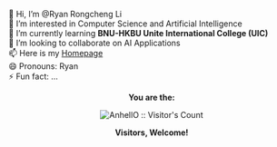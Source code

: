 👋 Hi, I’m @Ryan Rongcheng Li  
👀 I’m interested in Computer Science and Artificial Intelligence  
🌱 I’m currently learning **BNU-HKBU Unite International College (UIC)**  
💞️ I’m looking to collaborate on AI Applications  
📫 Here is my [Homepage](http://ryanhomepage.voin.ink/)  
😄 Pronouns: Ryan  
⚡ Fun fact: ...

<!---
<p align="center"><img src="https://profile-counter.glitch.me/{Ryan}/count.svg" alt="AnhellO :: Visitor's Count" /></p>
--->

<p align="center">
  <strong>You are the: </strong>
</p>


<p align="center"><img src="https://profile-counter.glitch.me/{Ryan}/count.svg" alt="AnhellO :: Visitor's Count" /></p>

<p align="center">
  <strong>Visitors, Welcome!</strong>
</p>
